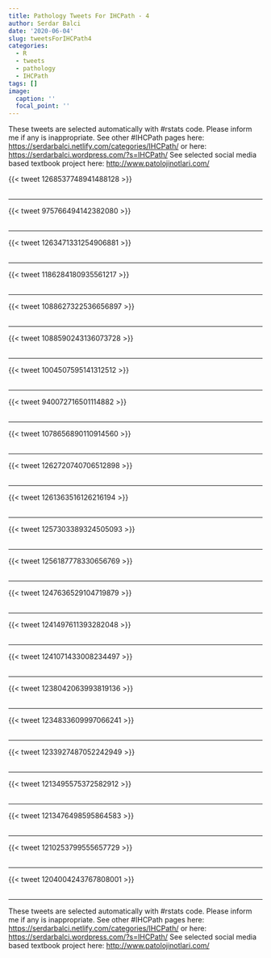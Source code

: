 ```yaml
---
title: Pathology Tweets For IHCPath - 4
author: Serdar Balci
date: '2020-06-04'
slug: tweetsForIHCPath4
categories:
  - R
  - tweets
  - pathology
  - IHCPath
tags: []
image:
  caption: ''
  focal_point: ''
---
```



These tweets are selected automatically with #rstats code. Please inform me if any is inappropriate.
See other #IHCPath pages here: https://serdarbalci.netlify.com/categories/IHCPath/  or here: https://serdarbalci.wordpress.com/?s=IHCPath/ 
See selected social media based textbook project here: http://www.patolojinotlari.com/

{{< tweet 1268537748941488128 >}}
<br>
<br>
<hr>
{{< tweet 975766494142382080 >}}
<br>
<br>
<hr>
{{< tweet 1263471331254906881 >}}
<br>
<br>
<hr>
{{< tweet 1186284180935561217 >}}
<br>
<br>
<hr>
{{< tweet 1088627322536656897 >}}
<br>
<br>
<hr>
{{< tweet 1088590243136073728 >}}
<br>
<br>
<hr>
{{< tweet 1004507595141312512 >}}
<br>
<br>
<hr>
{{< tweet 940072716501114882 >}}
<br>
<br>
<hr>
{{< tweet 1078656890110914560 >}}
<br>
<br>
<hr>
{{< tweet 1262720740706512898 >}}
<br>
<br>
<hr>
{{< tweet 1261363516126216194 >}}
<br>
<br>
<hr>
{{< tweet 1257303389324505093 >}}
<br>
<br>
<hr>
{{< tweet 1256187778330656769 >}}
<br>
<br>
<hr>
{{< tweet 1247636529104719879 >}}
<br>
<br>
<hr>
{{< tweet 1241497611393282048 >}}
<br>
<br>
<hr>
{{< tweet 1241071433008234497 >}}
<br>
<br>
<hr>
{{< tweet 1238042063993819136 >}}
<br>
<br>
<hr>
{{< tweet 1234833609997066241 >}}
<br>
<br>
<hr>
{{< tweet 1233927487052242949 >}}
<br>
<br>
<hr>
{{< tweet 1213495575372582912 >}}
<br>
<br>
<hr>
{{< tweet 1213476498595864583 >}}
<br>
<br>
<hr>
{{< tweet 1210253799555657729 >}}
<br>
<br>
<hr>
{{< tweet 1204004243767808001 >}}
<br>
<br>
<hr>


These tweets are selected automatically with #rstats code. Please inform me if any is inappropriate.
See other #IHCPath pages here: https://serdarbalci.netlify.com/categories/IHCPath/  or here: https://serdarbalci.wordpress.com/?s=IHCPath/ 
See selected social media based textbook project here: http://www.patolojinotlari.com/
